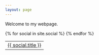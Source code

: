 ```yaml
---
layout: page
---
```


Welcome to my webpage. 


<table>
	<tr>
	{% for social in site.social %}
	<td>
		<a href="{{ social.url }}" class="btn btn-default btn-lg"><i class="fa fa-{{ social.title }} fa-fw"></i> <span class="network-name">{{ social.title }}</span></a>
	</td>
	{% endfor %}
	</tr>	
</table>